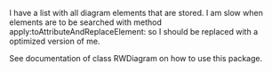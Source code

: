 I have a list with all diagram elements that are stored. I am slow when elements are to be searched with method apply:toAttributeAndReplaceElement: so I should be replaced with a optimized version of me.

See documentation of class RWDiagram on how to use this package.
